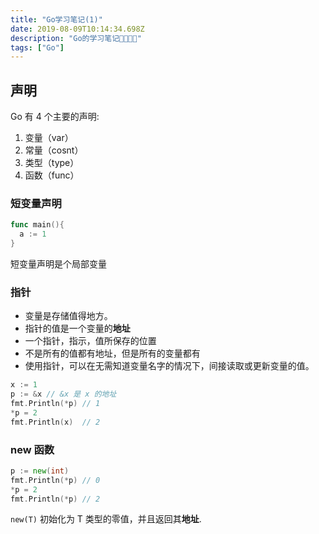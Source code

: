 ```yaml
---
title: "Go学习笔记(1)"
date: 2019-08-09T10:14:34.698Z
description: "Go的学习笔记"
tags: ["Go"]
---
```


## 声明

Go 有 4 个主要的声明:

1. 变量（var）
2. 常量（cosnt）
3. 类型（type）
4. 函数（func）

### 短变量声明

```go
func main(){
  a := 1
}
```

短变量声明是个局部变量

### 指针

- 变量是存储值得地方。
- 指针的值是一个变量的**地址**
- 一个指针，指示，值所保存的位置
- 不是所有的值都有地址，但是所有的变量都有
- 使用指针，可以在无需知道变量名字的情况下，间接读取或更新变量的值。

```go
x := 1
p := &x // &x 是 x 的地址
fmt.Println(*p) // 1
*p = 2
fmt.Println(x)  // 2
```

### new 函数

```go
p := new(int)
fmt.Println(*p) // 0
*p = 2
fmt.Println(*p) // 2
```

`new(T)` 初始化为 T 类型的零值，并且返回其**地址**.

